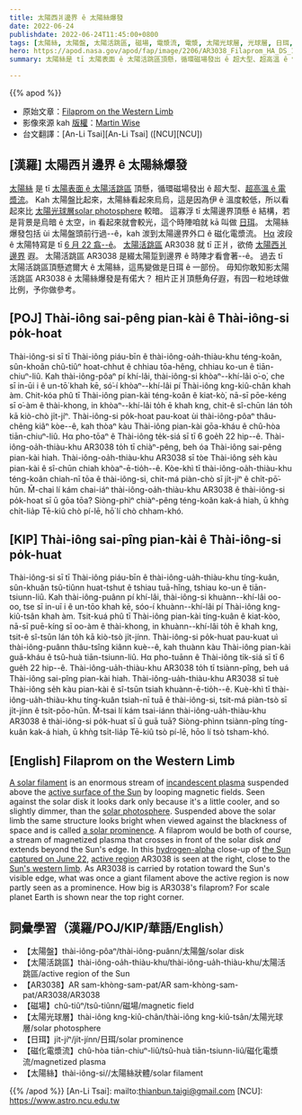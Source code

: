 ```yaml
---
title: 太陽西爿邊界 ê 太陽絲爆發
date: 2022-06-24
publishdate: 2022-06-24T11:45:00+0800
tags: [太陽絲, 太陽盤, 太陽活跳區, 磁場, 電漿流, 電漿, 太陽光球層, 光球層, 日珥, 磁化電漿流, 太陽活跳區 AR3038]
hero: https://apod.nasa.gov/apod/fap/image/2206/AR3038_Filaprom_HA_DS_150mmF20_IMX174_Color_06222022_1024.jpg
summary: 太陽絲是 tī 太陽表面 ê 太陽活跳區頂懸，循環磁場發出 ê 超大型、超高溫 ê 電漿流。

---
```


{{% apod %}}

- 原始文章：[Filaprom on the Western Limb](https://apod.nasa.gov/apod/ap220624.html)
- 影像來源 kah [版權][copyright]：[Martin Wise](https://www.astrobin.com/users/MalVeauX/)
- 台文翻譯：[An-Li Tsai][An-Li Tsai] ([NCU][NCU])

## [漢羅] 太陽西爿邊界 ê 太陽絲爆發
[太陽絲][A solar filament] 是 tī [太陽表面 ê 太陽活跳區][active surface of the Sun] 頂懸，循環磁場發出 ê 超大型、[超高溫 ê 電漿流][incandescent plasma]。
Kah 太陽盤比起來，太陽絲看起來烏烏，這是因為伊 ê 溫度較低，所以看起來比 [太陽光球層][solar photosphere][solar photosphere] 較暗。
這寡浮 tī 太陽邊界頂懸 ê 結構，若是背景是烏暗 ê 太空，in 看起來就會較光，這个時陣咱就 kā 叫做 [日珥][a solar prominence]。
太陽絲爆發包括 ùi 太陽盤頭前行過--ê，kah 湠到太陽邊界外口 ê 磁化電漿流。
[Hα][hydrogen-alpha] 波段 ê 太陽特寫是 tī [6 月 22 翕--ê][the Sun captured on June 22]。
[太陽活跳區][active region t] AR3038 就 tī 正爿，欲倚 [太陽西爿邊界][Sun's western limb] 遐。
太陽活跳區 AR3038 是綴太陽踅到邊界 ê 時陣才看會著--ê。
過去 tī 太陽活跳區頂懸遮爾大 ê 太陽絲，這馬變做是日珥 ê 一部份。
毋知你敢知影太陽活跳區 AR3038 ê 太陽絲爆發是有偌大？
相片正爿頂懸角仔遐，有囥一粒地球做比例，予你做參考。


## [POJ] Thài-iông sai-pêng pian-kài ê Thài-iông-si po̍k-hoat
Thài-iông-si sī tī Thài-iông piáu-bīn ê thài-iông-oa̍h-thiàu-khu téng-koân, sûn-khoân chû-tiûⁿ hoat-chhut ê chhiau tōa-hêng, chhiau ko-un ê tiān-chiuⁿ-liû.
Kah thài-iông-pôaⁿ pí khí-lâi, thài-iông-si khòaⁿ--khí-lâi o͘-o͘, che sī in-ūi i ê un-tō͘ khah kē, só͘-í khòaⁿ--khí-lâi pí Thài-iông kng-kiû-chân khah àm.
Chit-kóa phû tī Thài-iông pian-kài téng-koân ê kiat-kò͘, nā-sī pōe-kéng sī o͘-àm ê thài-khong, in khòaⁿ--khí-lâi to̍h ē khah kng, chit-ê sî-chūn lán to̍h kā kiò-chò ji̍t-jíⁿ.
Thài-iông-si po̍k-hoat pau-koat ùi thài-iông-pôaⁿ thâu-chêng kiâⁿ kòe--ê, kah thòaⁿ kàu Thài-iông pian-kài gōa-kháu ê chû-hòa tiān-chiuⁿ-liû.
Hα pho-tōaⁿ ê Thài-iông te̍k-siá sī tī 6 goe̍h 22 hip--ê.
Thài-iông-oa̍h-thiàu-khu AR3038 to̍h tī chiàⁿ-pêng, beh óa Thài-iông sai-pêng pian-kài hiah.
Thài-iông-oa̍h-thiàu-khu AR3038 sī tòe Thài-iông se̍h kàu pian-kài ê sî-chūn chiah khòaⁿ-ē-tio̍h--ê.
Kòe-khì tī thài-iông-oa̍h-thiàu-khu téng-koân chiah-nī tōa ê thài-iông-si, chit-má piàn-chò sī ji̍t-jíⁿ ê chi̍t-pō͘-hūn.
M̄-chai lí kám chai-iáⁿ thài-iông-oa̍h-thiàu-khu AR3038 ê thài-iông-si po̍k-hoat sī ū gōa tōa?
Siòng-phìⁿ chiàⁿ-pêng téng-koân kak-á hiah, ū khǹg chi̍t-lia̍p Tē-kiû chò pí-lē, hō͘ lí chò chham-khó.

## [KIP] Thài-iông sai-pîng pian-kài ê Thài-iông-si po̍k-huat
Thài-iông-si sī tī Thài-iông piáu-bīn ê thài-iông-ua̍h-thiàu-khu tíng-kuân, sûn-khuân tsû-tiûnn huat-tshut ê tshiau tuā-hîng, tshiau ko-un ê tiān-tsiunn-liû.
Kah thài-iông-puânn pí khí-lâi, thài-iông-si khuànn--khí-lâi oo-oo, tse sī in-uī i ê un-tōo khah kē, sóo-í khuànn--khí-lâi pí Thài-iông kng-kiû-tsân khah àm.
Tsit-kuá phû tī Thài-iông pian-kài tíng-kuân ê kiat-kòo, nā-sī puē-kíng sī oo-àm ê thài-khong, in khuànn--khí-lâi to̍h ē khah kng, tsit-ê sî-tsūn lán to̍h kā kiò-tsò ji̍t-jínn.
Thài-iông-si po̍k-huat pau-kuat uì thài-iông-puânn thâu-tsîng kiânn kuè--ê, kah thuànn kàu Thài-iông pian-kài guā-kháu ê tsû-huà tiān-tsiunn-liû.
Hα pho-tuānn ê Thài-iông ti̍k-siá sī tī 6 gue̍h 22 hip--ê.
Thài-iông-ua̍h-thiàu-khu AR3038 to̍h tī tsiànn-pîng, beh uá Thài-iông sai-pîng pian-kài hiah.
Thài-iông-ua̍h-thiàu-khu AR3038 sī tuè Thài-iông se̍h kàu pian-kài ê sî-tsūn tsiah khuànn-ē-tio̍h--ê.
Kuè-khì tī thài-iông-ua̍h-thiàu-khu tíng-kuân tsiah-nī tuā ê thài-iông-si, tsit-má piàn-tsò sī ji̍t-jínn ê tsi̍t-pōo-hūn.
M̄-tsai lí kám tsai-iánn thài-iông-ua̍h-thiàu-khu AR3038 ê thài-iông-si po̍k-huat sī ū guā tuā?
Siòng-phìnn tsiànn-pîng tíng-kuân kak-á hiah, ū khǹg tsi̍t-lia̍p Tē-kiû tsò pí-lē, hōo lí tsò tsham-khó.

## [English] Filaprom on the Western Limb
[A solar filament][A solar filament] is an enormous stream of [incandescent plasma][incandescent plasma] suspended above the [active surface of the Sun][active surface of the Sun] by looping magnetic fields.
Seen against the solar disk it looks dark only because it's a little cooler, and so slightly dimmer, than the [solar photosphere][solar photosphere].
Suspended above the solar limb the same structure looks bright when viewed against the blackness of space and is called [a solar prominence][a solar prominence].
A filaprom would be both of course, a stream of magnetized plasma that crosses in front of the solar disk _and_ extends beyond the Sun's edge.
In this [hydrogen-alpha][hydrogen-alpha] close-up of [the Sun captured on June 22][the Sun captured on June 22], [active region][active region e] AR3038 is seen at the right, close to the [Sun's western limb][Sun's western limb].
As AR3038 is carried by rotation toward the Sun's visible edge, what was once a giant filament above the active region is now partly seen as a prominence.
How big is AR3038's filaprom?
For scale planet Earth is shown near the top right corner.

## 詞彙學習（漢羅/POJ/KIP/華語/English）
- 【太陽盤】thài-iông-pôaⁿ/thài-iông-puânn/太陽盤/solar disk
- 【太陽活跳區】thài-iông-oa̍h-thiàu-khu/thài-iông-ua̍h-thiàu-khu/太陽活跳區/active region of the Sun
- 【AR3038】AR sam-khòng-sam-pat/AR sam-khòng-sam-pat/AR3038/AR3038
- 【磁場】chû-tiûⁿ/tsû-tiûnn/磁場/magnetic field
- 【太陽光球層】thài-iông kng-kiû-chân/thài-iông kng-kiû-tsân/太陽光球層/solar photosphere
- 【日珥】ji̍t-jíⁿ/ji̍t-jínn/日珥/solar prominence
- 【磁化電漿流】chû-hòa tiān-chiuⁿ-liû/tsû-huà tiān-tsiunn-liû/磁化電漿流/magnetized plasma
- 【太陽絲】thài-iông-si//太陽絲狀體/solar filament


{{% /apod %}}
[An-Li Tsai]: mailto:thianbun.taigi@gmail.com
[NCU]: https://www.astro.ncu.edu.tw

[copyright]: https://apod.nasa.gov/apod/fap/lib/about_apod.html#srapply

[A solar filament]:https://apod.nasa.gov/apod/ap150210.html
[incandescent plasma]:https://apod.nasa.gov/apod/ap130426.html
[active surface of the Sun]:https://sdo.gsfc.nasa.gov/
[solar photosphere]:https://www.nasa.gov/mission_pages/iris/multimedia/layerzoo.html
[a solar prominence]:https://apod.nasa.gov/apod/ap140304.html
[hydrogen-alpha]:https://www.youtube.com/watch?v=G-41RMTCdTE
[the Sun captured on June 22]:https://www.cloudynights.com/topic/828933-huge-filaprom-and-ar3038-ha-june-22nd-2022/
[active region e]:https://apod.nasa.gov/apod/ap210702.html
[active region t]:https://apod.tw/daily/20210702/
[Sun's western limb]:https://earthsky.org/sun/east-and-west-on-the-sun-reversed
